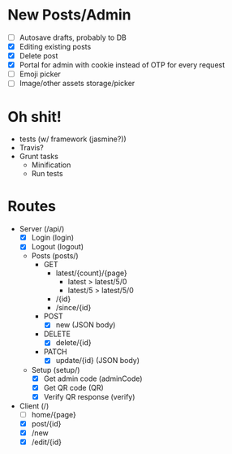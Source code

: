 # New Posts/Admin
- [ ] Autosave drafts, probably to DB
- [x] Editing existing posts
- [x] Delete post
- [x] Portal for admin with cookie instead of OTP for every request
- [ ] Emoji picker
- [ ] Image/other assets storage/picker

# Oh shit!
- tests (w/ framework (jasmine?))
- Travis?
- Grunt tasks
  - Minification
  - Run tests

# Routes
- Server (/api/)
  - [x] Login (login)
  - [x] Logout (logout)

  - Posts (posts/)
    - GET
      - latest/{count}/{page}
        - latest > latest/5/0
        - latest/5 > latest/5/0
      - /{id}
      - /since/{id}
    - POST
      - [x] new (JSON body)
    - DELETE
      - [x] delete/{id}
    - PATCH
      - [x] update/{id} (JSON body)
    
  - Setup (setup/)
    - [x] Get admin code (adminCode)
    - [x] Get QR code (QR)
    - [x] Verify QR response (verify)

- Client (/)
  - [ ] home/{page}
  - [x] post/{id}
  - [x] /new
  - [x] /edit/{id}